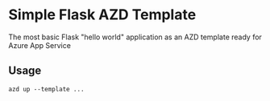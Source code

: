 # Simple Flask AZD Template

The most basic Flask "hello world" application as an AZD template ready for Azure App Service

## Usage

```console
azd up --template ...
```
